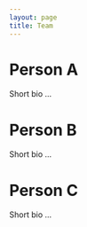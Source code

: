```yaml
---
layout: page
title: Team
---
```


# Person A

Short bio ...


# Person B

Short bio ...


# Person C

Short bio ...
